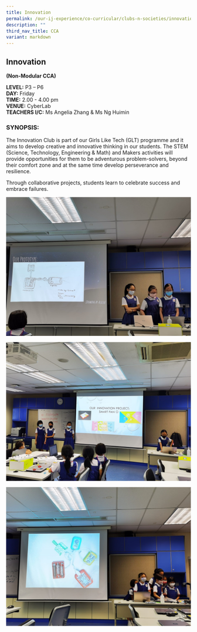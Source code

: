 ```yaml
---
title: Innovation
permalink: /our-ij-experience/co-curricular/clubs-n-societies/innovation/
description: ""
third_nav_title: CCA
variant: markdown
---
```

## Innovation

**(Non-Modular CCA)**

  

**LEVEL:**&nbsp;P3 – P6<br>
**DAY:**&nbsp;Friday<br>
**TIME:**&nbsp;2.00 - 4.00 pm<br>
**VENUE:**&nbsp;CyberLab<br>
**TEACHERS I/C:**&nbsp;Ms Angelia Zhang &amp; Ms Ng Huimin

### SYNOPSIS:

The Innovation Club is part of our Girls Like Tech (GLT) programme and it aims to develop creative and innovative thinking in our students. The STEM (Science, Technology, Engineering &amp; Math) and Makers activities will provide opportunities for them to be adventurous problem-solvers, beyond their comfort zone and at the same time develop perseverance and resilience.

Through collaborative projects, students learn to celebrate success and embrace failures.


![](/images/Co%20Curricular/Innovation_1.jpg)

![](/images/Co%20Curricular/Innovation_2.jpg)

![](/images/Co%20Curricular/Innovation_3.jpg)
